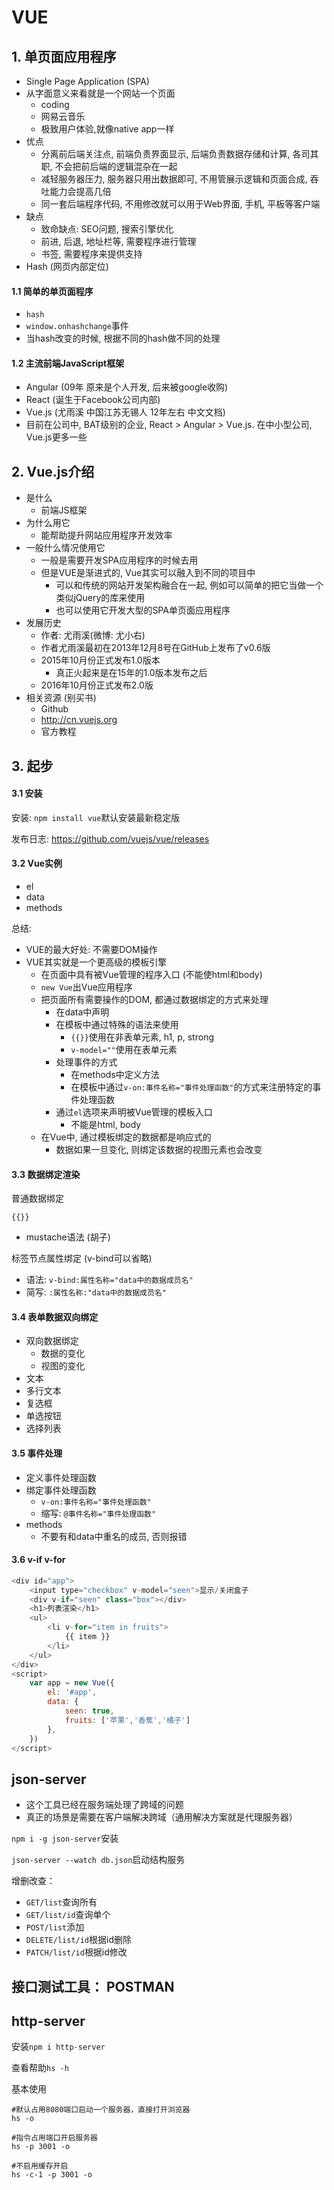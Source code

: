 # VUE

## 1. 单页面应用程序

- Single Page Application (SPA)
- 从字面意义来看就是一个网站一个页面
  - coding
  - 网易云音乐
  - 极致用户体验,就像native app一样
- 优点
  - 分离前后端关注点, 前端负责界面显示, 后端负责数据存储和计算, 各司其职, 不会把前后端的逻辑混杂在一起
  - 减轻服务器压力, 服务器只用出数据即可, 不用管展示逻辑和页面合成, 吞吐能力会提高几倍
  - 同一套后端程序代码, 不用修改就可以用于Web界面, 手机, 平板等客户端
- 缺点
  - 致命缺点: SEO问题, 搜索引擎优化
  - 前进, 后退, 地址栏等, 需要程序进行管理
  - 书签, 需要程序来提供支持
- Hash (网页内部定位)

#### 1.1 简单的单页面程序

- `hash`
- `window.onhashchange`事件
- 当hash改变的时候, 根据不同的hash做不同的处理

#### 1.2 主流前端JavaScript框架

- Angular   (09年 原来是个人开发, 后来被google收购)
- React       (诞生于Facebook公司内部)
- Vue.js      (尤雨溪  中国江苏无锡人 12年左右 中文文档)
- 目前在公司中, BAT级别的企业, React > Angular > Vue.js. 在中小型公司, Vue.js更多一些

## 2. Vue.js介绍

- 是什么
  - 前端JS框架
- 为什么用它
  - 能帮助提升网站应用程序开发效率
- 一般什么情况使用它
  - 一般是需要开发SPA应用程序的时候去用
  - 但是VUE是渐进式的, Vue其实可以融入到不同的项目中
    - 可以和传统的网站开发架构融合在一起, 例如可以简单的把它当做一个类似jQuery的库来使用
    - 也可以使用它开发大型的SPA单页面应用程序
- 发展历史
  - 作者: 尤雨溪(微博: 尤小右)
  - 作者尤雨溪最初在2013年12月8号在GitHub上发布了v0.6版
  - 2015年10月份正式发布1.0版本
    - 真正火起来是在15年的1.0版本发布之后
  - 2016年10月份正式发布2.0版
- 相关资源  (别买书)
  - Github
  - http://cn.vuejs.org
  - 官方教程

## 3. 起步

#### 3.1 安装

安装: `npm install vue`默认安装最新稳定版

发布日志: https://github.com/vuejs/vue/releases

#### 3.2 Vue实例

- el
- data
- methods

总结:

- VUE的最大好处: 不需要DOM操作
- VUE其实就是一个更高级的模板引擎
  - 在页面中具有被Vue管理的程序入口 (不能使html和body)
  - `new Vue`出Vue应用程序
  - 把页面所有需要操作的DOM, 都通过数据绑定的方式来处理
    - 在data中声明
    - 在模板中通过特殊的语法来使用
      - `{{}}`使用在非表单元素, h1, p, strong
      - `v-model=""`使用在表单元素
    - 处理事件的方式
      - 在methods中定义方法
      - 在模板中通过`v-on:事件名称="事件处理函数"`的方式来注册特定的事件处理函数
    - 通过`el`选项来声明被Vue管理的模板入口
      - 不能是html, body
  - 在Vue中, 通过模板绑定的数据都是响应式的
    - 数据如果一旦变化, 则绑定该数据的视图元素也会改变

#### 3.3 数据绑定渲染

普通数据绑定

`{{}}`

- mustache语法 (胡子)

标签节点属性绑定  (v-bind可以省略)

- 语法:  `v-bind:属性名称="data中的数据成员名"`
- 简写: `:属性名称:"data中的数据成员名"`

#### 3.4 表单数据双向绑定

- 双向数据绑定
  - 数据的变化
  - 视图的变化
- 文本
- 多行文本
- 复选框
- 单选按钮
- 选择列表

#### 3.5 事件处理

- 定义事件处理函数
- 绑定事件处理函数
  - `v-on:事件名称="事件处理函数"`
  - 缩写: `@事件名称="事件处理函数"`
- methods
  - 不要有和data中重名的成员, 否则报错

#### 3.6 v-if  v-for

```javascript
<div id="app">
    <input type="checkbox" v-model="seen">显示/关闭盒子
    <div v-if="seen" class="box"></div>
    <h1>列表渲染</h1>
    <ul>
        <li v-for="item in fruits">
            {{ item }}
        </li>
    </ul>
</div>
<script>
	var app = new Vue({
		el: '#app',
		data: {
			seen: true,
			fruits: ['苹果','香蕉','橘子']
		},
	})
</script>
```

## json-server

- 这个工具已经在服务端处理了跨域的问题
- 真正的场景是需要在客户端解决跨域（通用解决方案就是代理服务器）

`npm i -g json-server`安装

`json-server --watch db.json`启动结构服务

增删改查：

- `GET/list`查询所有
- `GET/list/id`查询单个
- `POST/list`添加
- `DELETE/list/id`根据id删除
- `PATCH/list/id`根据id修改

## 接口测试工具： POSTMAN

## http-server

安装`npm i http-server`

查看帮助`hs -h`

基本使用

```
#默认占用8080端口启动一个服务器，直接打开浏览器
hs -o

#指令占用端口开启服务器
hs -p 3001 -o

#不启用缓存开启
hs -c-1 -p 3001 -o
```

